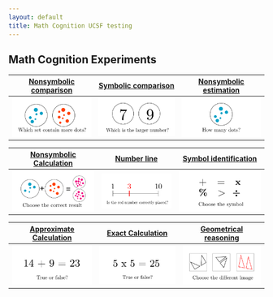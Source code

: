 ```yaml
---
layout: default
title: Math Cognition UCSF testing
---
```


## Math Cognition Experiments


| **[Nonsymbolic comparison](/experiments/nonsymbolic_comparison.html)** | **[Symbolic comparison](/experiments/symbolic_comparison.html)** | **[Nonsymbolic estimation](/experiments/nonsymbolic_estimation.html)** | 
|:-------------:|:-------------:|:-------------:|
| <img src="assets/nonsymbolic_comparison.png" width="300"> |   <img src="assets/symbolic_comparison.png" width="300"> |   <img src="assets/nonsymbolic_estimation.png" width="300"> |

<p>


</p>

| **[Nonsymbolic Calculation](/experiments/nonsymbolic_calculation.html)** | **[Number line](/experiments/number_line.html)** | **[Symbol identification](/experiments/symbol_identification.html)** | 
|:-------------:|:-------------:|:-------------:|
| <img src="assets/nonsymbolic_calculation.png" width="300"> |   <img src="assets/number_line.png" width="300"> |   <img src="assets/symbol_identification.png" width="300"> |



<p>


</p>

| **[Approximate Calculation](/experiments/approximate_calculation.html)** | **[Exact Calculation](/experiments/exact_calculation.html)** | **[Geometrical reasoning](/experiments/geometrical_reasoning.html)** | 
|:-------------:|:-------------:|:-------------:|
| <img src="assets/approximate_calculation.png" width="300"> |   <img src="assets/exact_calculation.png" width="300"> |   <img src="assets/geometrical_reasoning.png" width="300"> |



